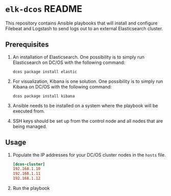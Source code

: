 # `elk-dcos` README

This repository contains Ansible playbooks that will install and configure
Filebeat and Logstash to send logs out to an external Elasticsearch cluster.

## Prerequisites

1. An installation of Elasticsearch. One possibility is to simply run Elasticsearch
on DC/OS with the following command:

    ```
    dcos package install elastic
    ```

1. For visualization, Kibana is one solution. One possibility is to simply run
Kibana on DC/OS with the following command:

    ```
    dcos package install kibana
    ```

1. Ansible needs to be installed on a system where the playbook will be executed
from.

1. SSH keys should be set up from the control node and all nodes that are being
managed.

## Usage

1. Populate the IP addresses for your DC/OS cluster nodes in the `hosts` file.

    ```ini
    [dcos-cluster]
    192.168.1.10
    192.168.1.11
    192.168.1.12
    ```

1. Run the playbook
